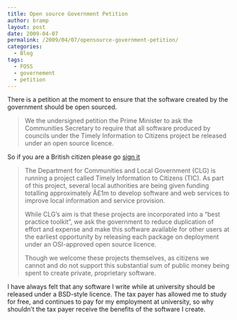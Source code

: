 ```yaml
---
title: Open source Government Petition
author: bramp
layout: post
date: 2009-04-07
permalink: /2009/04/07/opensource-government-petition/
categories:
  - Blog
tags:
  - FOSS
  - governement
  - petition
---
```

There is a petition at the moment to ensure that the software created by the government should be open sourced.

> We the undersigned petition the Prime Minister to ask the Communities Secretary to require that all software produced by councils under the Timely Information to Citizens project be released under an open source licence.

So if you are a British citizen please go [sign it][1]

> The Department for Communities and Local Government (CLG) is running a project called Timely Information to Citizens (TIC). As part of this project, several local authorities are being given funding totalling approximately Â£1m to develop software and web services to improve local information and service provision.
> 
> While CLG&#8217;s aim is that these projects are incorporated into a &#8220;best practice toolkit&#8221;, we ask the government to reduce duplication of effort and expense and make this software available for other users at the earliest opportunity by releasing each package on deployment under an OSI-approved open source licence.
> 
> Though we welcome these projects themselves, as citizens we cannot and do not support this substantial sum of public money being spent to create private, proprietary software.

I have always felt that any software I write while at university should be released under a BSD-style licence. The tax payer has allowed me to study for free, and continues to pay for my employment at university, so why shouldn&#8217;t the tax payer receive the benefits of the software I create.

 [1]: http://petitions.number10.gov.uk/open-source-tic/